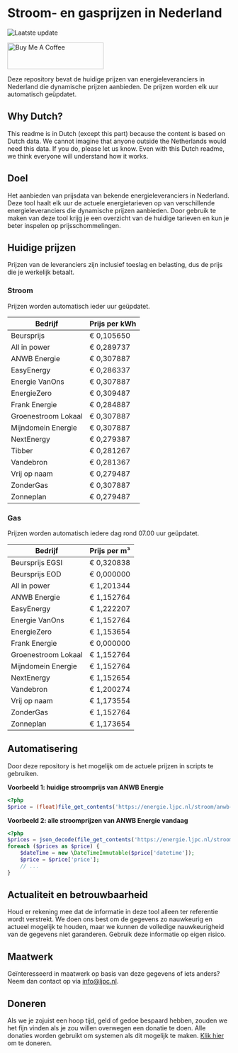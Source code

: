 # Stroom- en gasprijzen in Nederland

![Laatste update](https://img.shields.io/badge/laatste%20update-2024--07--05%2022%3A00%20CET-brightgreen)

<a href="https://www.buymeacoffee.com/Lars-" target="_blank"><img src="https://cdn.buymeacoffee.com/buttons/v2/default-orange.png" alt="Buy Me A Coffee" height="60" style="height: 60px !important;width: 217px !important;" ></a>

Deze repository bevat de huidige prijzen van energieleveranciers in Nederland die dynamische prijzen aanbieden. De prijzen worden elk uur automatisch geüpdatet.

## Why Dutch?

This readme is in Dutch (except this part) because the content is based on Dutch data. We cannot imagine that anyone outside the Netherlands would need this data. If you do, please let us know. Even with this Dutch readme, we think
everyone will understand how it works.

## Doel

Het aanbieden van prijsdata van bekende energieleveranciers in Nederland. Deze tool haalt elk uur de actuele energietarieven op van verschillende energieleveranciers die dynamische prijzen aanbieden. Door gebruik te maken van deze tool
krijg je een overzicht van de huidige tarieven en kun je beter inspelen op prijsschommelingen.

## Huidige prijzen

Prijzen van de leveranciers zijn inclusief toeslag en belasting, dus de prijs die je werkelijk betaalt.

### Stroom

Prijzen worden automatisch ieder uur geüpdatet.

 Bedrijf | Prijs per kWh 
---------|---------------
Beursprijs | € 0,105650
All in power | € 0,289737
ANWB Energie | € 0,307887
EasyEnergy | € 0,286337
Energie VanOns | € 0,307887
EnergieZero | € 0,309487
Frank Energie | € 0,284887
Groenestroom Lokaal | € 0,307887
Mijndomein Energie | € 0,307887
NextEnergy | € 0,279387
Tibber | € 0,281267
Vandebron | € 0,281367
Vrij op naam | € 0,279487
ZonderGas | € 0,307887
Zonneplan | € 0,279487


### Gas

Prijzen worden automatisch iedere dag rond 07.00 uur geüpdatet.

 Bedrijf | Prijs per m³ 
---------|--------------
Beursprijs EGSI | € 0,320838
Beursprijs EOD | € 0,000000
All in power | € 1,201344
ANWB Energie | € 1,152764
EasyEnergy | € 1,222207
Energie VanOns | € 1,152764
EnergieZero | € 1,153654
Frank Energie | € 0,000000
Groenestroom Lokaal | € 1,152764
Mijndomein Energie | € 1,152764
NextEnergy | € 1,152654
Vandebron | € 1,200274
Vrij op naam | € 1,173554
ZonderGas | € 1,152764
Zonneplan | € 1,173654


## Automatisering

Door deze repository is het mogelijk om de actuele prijzen in scripts te gebruiken.

**Voorbeeld 1: huidige stroomprijs van ANWB Energie**

```php
<?php
$price = (float)file_get_contents('https://energie.ljpc.nl/stroom/anwb-energie-nu.txt');

```

**Voorbeeld 2: alle stroomprijzen van ANWB Energie vandaag**

```php
<?php
$prices = json_decode(file_get_contents('https://energie.ljpc.nl/stroom/all-in-power-vandaag.json'),true);
foreach ($prices as $price) {
    $dateTime = new \DateTimeImmutable($price['datetime']);
    $price = $price['price'];
    // ...
}
```

## Actualiteit en betrouwbaarheid

Houd er rekening mee dat de informatie in deze tool alleen ter referentie wordt verstrekt. We doen ons best om de gegevens zo nauwkeurig en actueel mogelijk te houden, maar we kunnen de volledige nauwkeurigheid van de gegevens niet
garanderen. Gebruik deze informatie op eigen risico.

## Maatwerk

Geïnteresseerd in maatwerk op basis van deze gegevens of iets anders? Neem dan contact op
via [info@ljpc.nl](mailto:info@ljpc.nl?subject=Energie%20prijzen).

## Doneren

Als we je zojuist een hoop tijd, geld of gedoe bespaard hebben, zouden we het fijn vinden als je zou willen overwegen een
donatie te doen. Alle donaties worden gebruikt om systemen als dit mogelijk te
maken. [Klik hier](https://www.buymeacoffee.com/Lars-) om te doneren.
